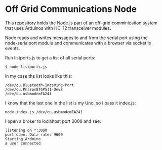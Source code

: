 # Off Grid Communications Node

This repository holds the Node.js part of an off-grid comminication system that uses Arduinos with HC-12 transceiver modules.

Node reads and writes messages to and from the serial port using the node-serialport module and communicates with a browser via socket.io events.

Run listports.js to get a list of all serial ports:

```
$ node listports.js
```
In my case the list looks like this:

```
/dev/cu.Bluetooth-Incoming-Port
/dev/cu.PharosBTGPSII-DevB
/dev/cu.usbmodemFA241
```

I know that the last one in the list is my Uno, so I pass it index.js:

```
node index.js /dev/cu.usbmodemFA241
```

I open a broser to loclahost port 3000 and see:
```
listening on *:3000
port open. Data rate: 9600
Starting Arduino
a user connected
```

